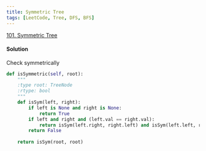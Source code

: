 ```yaml
---
title: Symmetric Tree
tags: [LeetCode, Tree, DFS, BFS]
---
```


[101. Symmetric Tree](https://leetcode.com/problems/symmetric-tree/)
#### Solution 
Check symmetrically
```python
def isSymmetric(self, root):
    """
    :type root: TreeNode
    :rtype: bool
    """
    def isSym(left, right):
        if left is None and right is None:
            return True
        if left and right and (left.val == right.val):
            return isSym(left.right, right.left) and isSym(left.left, right.right)
        return False
    
    return isSym(root, root)
```